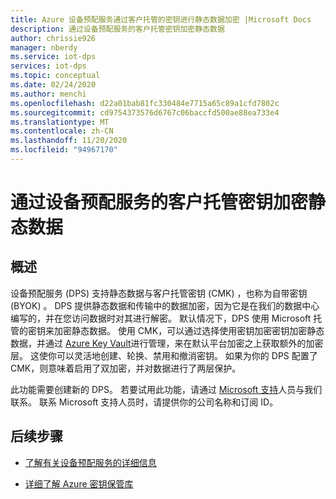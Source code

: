 ```yaml
---
title: Azure 设备预配服务通过客户托管的密钥进行静态数据加密 |Microsoft Docs
description: 通过设备预配服务的客户托管密钥加密静态数据
author: chrissie926
manager: nberdy
ms.service: iot-dps
services: iot-dps
ms.topic: conceptual
ms.date: 02/24/2020
ms.author: menchi
ms.openlocfilehash: d22a01bab81fc330484e7715a65c89a1cfd7802c
ms.sourcegitcommit: cd9754373576d6767c06baccfd500ae88ea733e4
ms.translationtype: MT
ms.contentlocale: zh-CN
ms.lasthandoff: 11/20/2020
ms.locfileid: "94967170"
---
```

# <a name="encryption-of-data-at-rest-with-customer-managed-keys-for-device-provisioning-service"></a>通过设备预配服务的客户托管密钥加密静态数据

## <a name="overview"></a>概述

设备预配服务 (DPS) 支持静态数据与客户托管密钥 (CMK) ，也称为自带密钥 (BYOK) 。 DPS 提供静态数据和传输中的数据加密，因为它是在我们的数据中心编写的，并在您访问数据时对其进行解密。 默认情况下，DPS 使用 Microsoft 托管的密钥来加密静态数据。 使用 CMK，可以通过选择使用密钥加密密钥加密静态数据，并通过 [Azure Key Vault](https://azure.microsoft.com/services/key-vault/)进行管理，来在默认平台加密之上获取额外的加密层。 这使你可以灵活地创建、轮换、禁用和撤消密钥。 如果为你的 DPS 配置了 CMK，则意味着启用了双加密，并对数据进行了两层保护。 

此功能需要创建新的 DPS。 若要试用此功能，请通过 [Microsoft 支持](https://azure.microsoft.com/support/create-ticket/)人员与我们联系。 联系 Microsoft 支持人员时，请提供你的公司名称和订阅 ID。


## <a name="next-steps"></a>后续步骤

* [了解有关设备预配服务的详细信息](./index.yml)

* [详细了解 Azure 密钥保管库](../key-vault/general/overview.md)